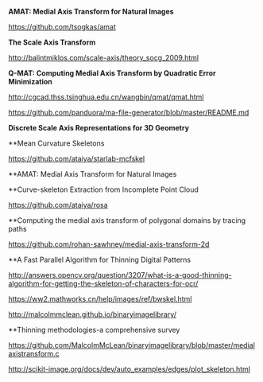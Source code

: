 **AMAT: Medial Axis Transform for Natural Images**

https://github.com/tsogkas/amat

**The Scale Axis Transform**

http://balintmiklos.com/scale-axis/theory_socg_2009.html

**Q-MAT: Computing Medial Axis Transform by Quadratic Error Minimization**

http://cgcad.thss.tsinghua.edu.cn/wangbin/qmat/qmat.html

https://github.com/panduora/ma-file-generator/blob/master/README.md

**Discrete Scale Axis Representations for 3D Geometry**


**Mean Curvature Skeletons

https://github.com/ataiya/starlab-mcfskel


**AMAT: Medial Axis Transform for Natural Images


**Curve-skeleton Extraction from Incomplete Point Cloud

https://github.com/ataiya/rosa

**Computing the medial axis transform of polygonal domains by tracing paths

https://github.com/rohan-sawhney/medial-axis-transform-2d


**A Fast Parallel Algorithm for Thinning Digital Patterns

http://answers.opencv.org/question/3207/what-is-a-good-thinning-algorithm-for-getting-the-skeleton-of-characters-for-ocr/


https://ww2.mathworks.cn/help/images/ref/bwskel.html




http://malcolmmclean.github.io/binaryimagelibrary/


**Thinning methodologies-a comprehensive survey

https://github.com/MalcolmMcLean/binaryimagelibrary/blob/master/medialaxistransform.c




http://scikit-image.org/docs/dev/auto_examples/edges/plot_skeleton.html